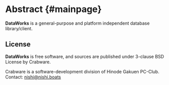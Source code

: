# Abstract {#mainpage}

**DataWorks** is a general-purpose and platform independent database library/client.

## License

**DataWorks** is free software, and sources are published under 3-clause BSD License by Crabware.

Crabware is a software-development division of Hinode Gakuen PC-Club. Contact: <nishi@nishi.boats>
